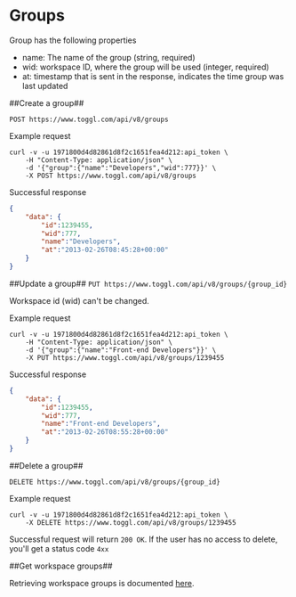 Groups
====================

Group has the following properties
* name: The name of the group (string, required)
* wid: workspace ID, where the group will be used (integer, required)
* at: timestamp that is sent in the response, indicates the time group was last updated

##Create a group##

`POST https://www.toggl.com/api/v8/groups`

Example request

```shell
curl -v -u 1971800d4d82861d8f2c1651fea4d212:api_token \
	-H "Content-Type: application/json" \
	-d '{"group":{"name":"Developers","wid":777}}' \
	-X POST https://www.toggl.com/api/v8/groups

```

Successful response
```json
{
	"data": {
		"id":1239455,
		"wid":777,
		"name":"Developers",
		"at":"2013-02-26T08:45:28+00:00"
	}
}
```

##Update a group##
`PUT https://www.toggl.com/api/v8/groups/{group_id}`

Workspace id (wid) can't be changed.

Example request
```shell
curl -v -u 1971800d4d82861d8f2c1651fea4d212:api_token \
	-H "Content-Type: application/json" \
	-d '{"group":{"name":"Front-end Developers"}}' \
	-X PUT https://www.toggl.com/api/v8/groups/1239455
```

Successful response
```json
{
	"data": {
		"id":1239455,
		"wid":777,
		"name":"Front-end Developers",
		"at":"2013-02-26T08:55:28+00:00"
	}
}
```

##Delete a group##

`DELETE https://www.toggl.com/api/v8/groups/{group_id}`

Example request
```shell
curl -v -u 1971800d4d82861d8f2c1651fea4d212:api_token \
	-X DELETE https://www.toggl.com/api/v8/groups/1239455
```

Successful request will return `200 OK`. If the user has no access to delete, you'll get a status code `4xx`


##Get workspace groups##

Retrieving workspace groups is documented [here](workspaces.md#get-workspace-groups).
